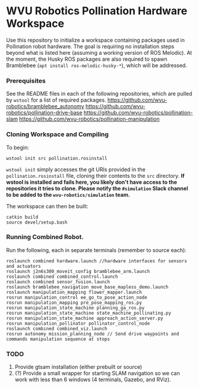 # WVU Robotics Pollination Hardware Workspace

Use this repository to initialize a workspace containing packages used in
Pollination robot hardware. The goal is requiring no installation steps beyond what
is listed here (assuming a working version of ROS Melodic). At the moment,
the Husky ROS packages are also required to spawn Bramblebee
(`apt install ros-melodic-husky-*`), which will be addressed.

### Prerequisites
See the README files in each of the following repositories, which are pulled by ```wstool``` for a list of required packages.
<https://github.com/wvu-robotics/bramblebee_autonomy>
<https://github.com/wvu-robotics/pollination-drive-base>
<https://github.com/wvu-robotics/pollination-slam>
<https://github.com/wvu-robotics/pollination-manipulation>

### Cloning Workspace and Compiling
To begin:
```shell
wstool init src pollination.rosinstall
```
`wstool init` simply accesses the git URIs provided in the `pollination.rosinstall` file,
cloning their contents to the `src` directory. **If wstool is installed and
fails here, you likely don't have access to the repositories it tries to clone.
Please notify the `#simulation` Slack channel to be added to the
`wvu-robotics/simulation` team.**

The workspace can then be built:
```shell
catkin build
source devel/setup.bash
```

### Running Combined Robot.
Run the following, each in separate terminals (remember to source each):
```
roslaunch combined hardware.launch //hardware interfaces for sensors and actuators
roslaunch j2n6s300_moveit_config bramblebee_arm.launch 
roslaunch combined combined_control.launch
roslaunch combined sensor_fusion.launch
roslaunch bramblebee_navigation move_base_mapless_demo.launch
roslaunch manipulation_mapping flower_mapper.launch
rosrun manipulation_control ee_go_to_pose_action_node
rosrun manipulation_mapping pre_pose_mapping_ros.py
rosrun manipulation_state_machine planning_ga_ros.py
rosrun manipulation_state_machine state_machine_pollinating.py
rosrun manipulation_state_machine approach_action_server.py
rosrun manipulation_pollinator pollinator_control_node
roslaunch combined combined_viz.launch
rosrun autonomy mission_planning_node // Send drive waypoints and commands manipulation sequence at stops
```

### TODO
1. Provide gtsam installation (either prebuilt or source)
2. (?) Provide a small wrapper for starting SLAM navigation so we can work with
less than 6 windows (4 terminals, Gazebo, and RViz).
